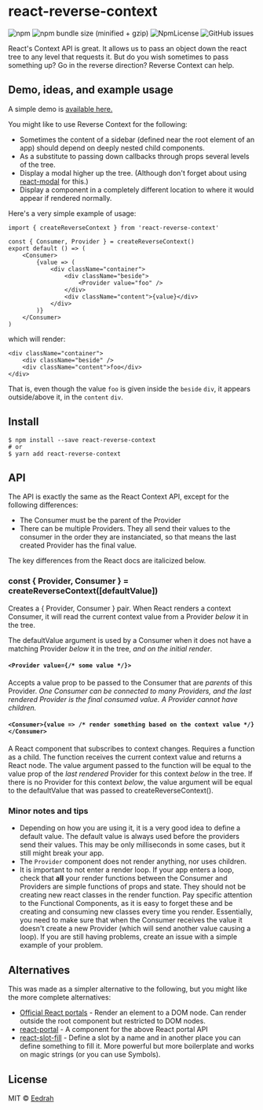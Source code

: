 # react-reverse-context
![npm](https://img.shields.io/npm/v/react-reverse-context.svg)
![npm bundle size (minified + gzip)](https://img.shields.io/bundlephobia/minzip/react-reverse-context.svg)
![NpmLicense](https://img.shields.io/npm/l/react-reverse-context.svg)
![GitHub issues](https://img.shields.io/github/issues/eedrah/react-reverse-context.svg)

React's Context API is great. It allows us to pass an object down the react tree to any level that requests it. But do you wish sometimes to pass something up? Go in the reverse direction? Reverse Context can help.

## Demo, ideas, and example usage
A simple demo is [available here.](https://eedrah.github.io/react-reverse-context)

You might like to use Reverse Context for the following:
- Sometimes the content of a sidebar (defined near the root element of an app) should depend on deeply nested child components.
- As a substitute to passing down callbacks through props several levels of the tree.
- Display a modal higher up the tree. (Although don't forget about using [react-modal](https://github.com/reactjs/react-modal) for this.)
- Display a component in a completely different location to where it would appear if rendered normally.

Here's a very simple example of usage:
```
import { createReverseContext } from 'react-reverse-context'

const { Consumer, Provider } = createReverseContext()
export default () => (
    <Consumer>
        {value => (
            <div className="container">
                <div className="beside">
                    <Provider value="foo" />
                </div>
                <div className="content">{value}</div>
            </div>
        )}
    </Consumer>
)
```

which will render:
```
<div className="container">
    <div className="beside" />
    <div className="content">foo</div>
</div>
```

That is, even though the value `foo` is given inside the `beside` `div`, it appears outside/above it, in the `content` `div`.

## Install
```
$ npm install --save react-reverse-context
# or
$ yarn add react-reverse-context
```

## API
The API is exactly the same as the React Context API, except for the following differences:
- The Consumer must be the parent of the Provider
- There can be multiple Providers. They all send their values to the consumer in the order they are instanciated, so that means the last created Provider has the final value.

The key differences from the React docs are italicized below.

### const { Provider, Consumer } = createReverseContext([defaultValue])
Creates a { Provider, Consumer } pair. When React renders a context Consumer, it will read the current context value from a Provider *below* it in the tree.

The defaultValue argument is used by a Consumer when it does not have a matching Provider *below* it in the tree, *and on the initial render*.

#### `<Provider value={/* some value */}>`
Accepts a value prop to be passed to the Consumer that are *parents* of this Provider. *One Consumer can be connected to many Providers, and the last rendered Provider is the final consumed value.* *A Provider cannot have children.*

#### `<Consumer>{value => /* render something based on the context value */}</Consumer>`
A React component that subscribes to context changes. Requires a function as a child. The function receives the current context value and returns a React node. The value argument passed to the function will be equal to the value prop of the *last rendered* Provider for this context *below* in the tree. If there is no Provider for this context *below*, the value argument will be equal to the defaultValue that was passed to createReverseContext().

### Minor notes and tips
- Depending on how you are using it, it is a very good idea to define a default value. The default value is always used before the providers send their values. This may be only milliseconds in some cases, but it still might break your app.
- The `Provider` component does not render anything, nor uses children.
- It is important to not enter a render loop. If your app enters a loop, check that **all** your render functions between the Consumer and Providers are simple functions of props and state. They should not be creating new react classes in the render function. Pay specific attention to the Functional Components, as it is easy to forget these and be creating and consuming new classes every time you render. Essentially, you need to make sure that when the Consumer receives the value it doesn't create a new Provider (which will send another value causing a loop). If you are still having problems, create an issue with a simple example of your problem.

## Alternatives
This was made as a simpler alternative to the following, but you might like the more complete alternatives:

- [Official React portals](https://github.com/tajo/react-portal) - Render an element to a DOM node. Can render outside the root component but restricted to DOM nodes.
- [react-portal](https://github.com/tajo/react-portal) - A component for the above React portal API
- [react-slot-fill](https://github.com/camwest/react-slot-fill) - Define a slot by a name and in another place you can define something to fill it. More powerful but more boilerplate and works on magic strings (or you can use Symbols).

## License
MIT © [Eedrah](http://github.com/eedrah)
